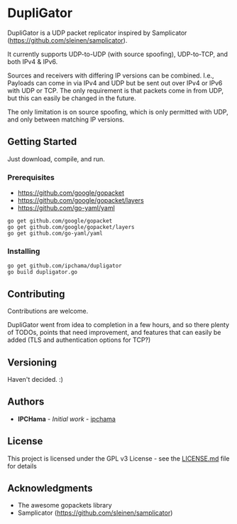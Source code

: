 # DupliGator

DupliGator is a UDP packet replicator inspired by Samplicator (https://github.com/sleinen/samplicator).

It currently supports UDP-to-UDP (with source spoofing), UDP-to-TCP, and both IPv4 & IPv6.

Sources and receivers with differing IP versions can be combined. I.e., Payloads can come in via IPv4 and UDP but be sent out over IPv4 or IPv6 with UDP or TCP. The only requirement is that packets come in from UDP, but this can easily be changed in the future.

The only limitation is on source spoofing, which is only permitted with UDP, and only between matching IP versions.


## Getting Started

Just download, compile, and run.

### Prerequisites

* https://github.com/google/gopacket
* https://github.com/google/gopacket/layers
* https://github.com/go-yaml/yaml

```
go get github.com/google/gopacket
go get github.com/google/gopacket/layers
go get github.com/go-yaml/yaml
```

### Installing

```
go get github.com/ipchama/dupligator
go build dupligator.go
```

## Contributing

Contributions are welcome.

DupliGator went from idea to completion in a few hours, and so there plenty of TODOs, points that need improvement, and features that can easily be added (TLS and authentication options for TCP?)

## Versioning
Haven't decided. :)

## Authors

* **IPCHama** - *Initial work* - [ipchama](https://github.com/ipchama)

## License

This project is licensed under the GPL v3 License - see the [LICENSE.md](LICENSE.md) file for details

## Acknowledgments

* The awesome gopackets library
* Samplicator (https://github.com/sleinen/samplicator)


